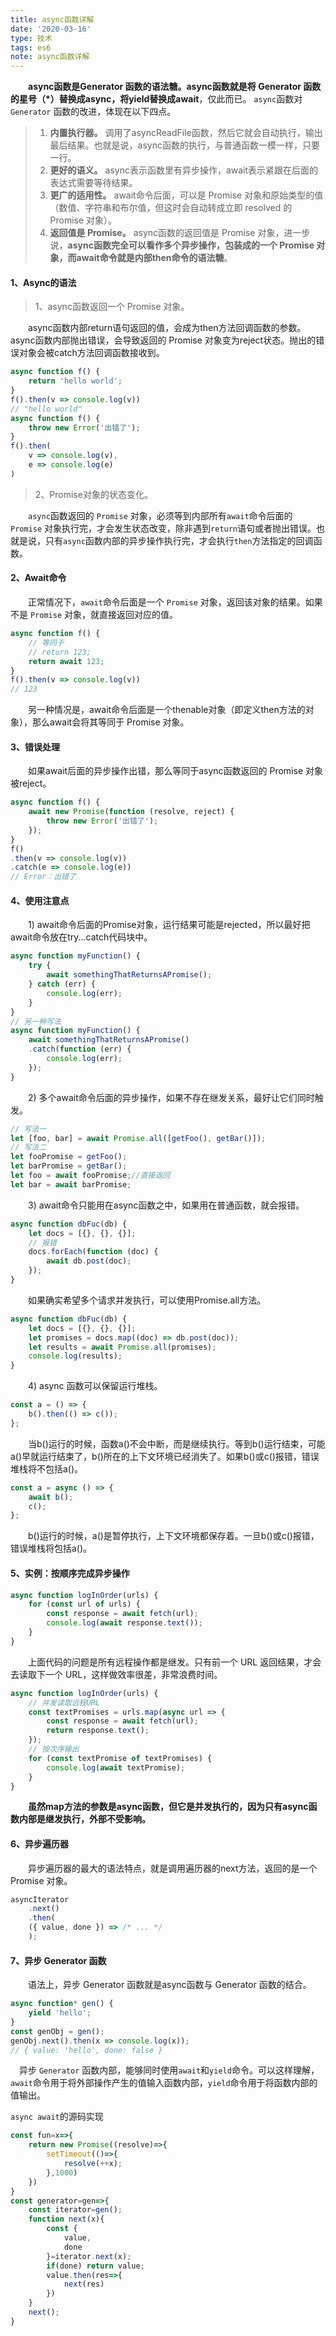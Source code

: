```yaml
---
title: async函数详解
date: '2020-03-16'
type: 技术
tags: es6
note: async函数详解
---
```


&#8195;&#8195;**async函数是Generator 函数的语法糖。async函数就是将 Generator 函数的星号（*）替换成async，将yield替换成await**，仅此而已。
`async`函数对 `Generator` 函数的改进，体现在以下四点。

>1)	**内置执行器。**
调用了asyncReadFile函数，然后它就会自动执行，输出最后结果。也就是说，async函数的执行，与普通函数一模一样，只要一行。
>2)	**更好的语义。**
async表示函数里有异步操作，await表示紧跟在后面的表达式需要等待结果。
>3)	**更广的适用性。**
await命令后面，可以是 Promise 对象和原始类型的值（数值、字符串和布尔值，但这时会自动转成立即 resolved 的 Promise 对象）。
>4)	**返回值是 Promise。**
async函数的返回值是 Promise 对象，进一步说，**async函数完全可以看作多个异步操作，包装成的一个 Promise 对象，而await命令就是内部then命令的语法糖**。

#### 1、Async的语法

>1、async函数返回一个 Promise 对象。

&#8195;&#8195;async函数内部return语句返回的值，会成为then方法回调函数的参数。async函数内部抛出错误，会导致返回的 Promise 对象变为reject状态。抛出的错误对象会被catch方法回调函数接收到。
```js
async function f() {
    return 'hello world';
}
f().then(v => console.log(v))
// "hello world"
async function f() {
    throw new Error('出错了');
}
f().then(
    v => console.log(v),
    e => console.log(e)
)
```
>2、Promise对象的状态变化。 

&#8195;&#8195;`async`函数返回的 `Promise` 对象，必须等到内部所有`await`命令后面的 `Promise` 对象执行完，才会发生状态改变，除非遇到`return`语句或者抛出错误。也就是说，只有`async`函数内部的异步操作执行完，才会执行`then`方法指定的回调函数。

#### 2、Await命令

&#8195;&#8195;正常情况下，`await`命令后面是一个 `Promise` 对象，返回该对象的结果。如果不是 `Promise` 对象，就直接返回对应的值。
```js
async function f() {
    // 等同于
    // return 123;
    return await 123;
}
f().then(v => console.log(v))
// 123
```       
&#8195;&#8195;另一种情况是，await命令后面是一个thenable对象（即定义then方法的对象），那么await会将其等同于 Promise 对象。

#### 3、错误处理

&#8195;&#8195;如果await后面的异步操作出错，那么等同于async函数返回的 Promise 对象被reject。
```js
async function f() {
    await new Promise(function (resolve, reject) {
        throw new Error('出错了');
    });
}
f()
.then(v => console.log(v))
.catch(e => console.log(e))
// Error：出错了
```
#### 4、使用注意点

&#8195;&#8195;1)	await命令后面的Promise对象，运行结果可能是rejected，所以最好把await命令放在try...catch代码块中。	
```js
async function myFunction() {
    try {
        await somethingThatReturnsAPromise();
    } catch (err) {
        console.log(err);
    }
}
// 另一种写法
async function myFunction() {
    await somethingThatReturnsAPromise()
    .catch(function (err) {
        console.log(err);
    });
}
```
&#8195;&#8195;2)	多个await命令后面的异步操作，如果不存在继发关系，最好让它们同时触发。
```js
// 写法一
let [foo, bar] = await Promise.all([getFoo(), getBar()]);
// 写法二
let fooPromise = getFoo();
let barPromise = getBar();
let foo = await fooPromise;//直接返回
let bar = await barPromise;
```
&#8195;&#8195;3)	await命令只能用在async函数之中，如果用在普通函数，就会报错。
```js
async function dbFuc(db) {
    let docs = [{}, {}, {}];
    // 报错
    docs.forEach(function (doc) {
        await db.post(doc);
    });
}
```
&#8195;&#8195;如果确实希望多个请求并发执行，可以使用Promise.all方法。
```js
async function dbFuc(db) {
    let docs = [{}, {}, {}];
    let promises = docs.map((doc) => db.post(doc));
    let results = await Promise.all(promises);
    console.log(results);
}
```
&#8195;&#8195;4)	async 函数可以保留运行堆栈。
```js
const a = () => {
    b().then(() => c());
};
```        
&#8195;&#8195;当b()运行的时候，函数a()不会中断，而是继续执行。等到b()运行结束，可能a()早就运行结束了，b()所在的上下文环境已经消失了。如果b()或c()报错，错误堆栈将不包括a()。
```js
const a = async () => {
    await b();
    c();
};
```       
&#8195;&#8195;b()运行的时候，a()是暂停执行，上下文环境都保存着。一旦b()或c()报错，错误堆栈将包括a()。

#### 5、实例：按顺序完成异步操作

```js
async function logInOrder(urls) {
    for (const url of urls) {
        const response = await fetch(url);
        console.log(await response.text());
    }
}
```
&#8195;&#8195;上面代码的问题是所有远程操作都是继发。只有前一个 URL 返回结果，才会去读取下一个 URL，这样做效率很差，非常浪费时间。
```js
async function logInOrder(urls) {
    // 并发读取远程URL
    const textPromises = urls.map(async url => {
        const response = await fetch(url);
        return response.text();
    });
    // 按次序输出
    for (const textPromise of textPromises) {
        console.log(await textPromise);
    }
}
```
&#8195;&#8195;**虽然map方法的参数是async函数，但它是并发执行的，因为只有async函数内部是继发执行，外部不受影响。**

#### 6、异步遍历器

&#8195;&#8195;异步遍历器的最大的语法特点，就是调用遍历器的next方法，返回的是一个 Promise 对象。
```js
asyncIterator
    .next()
    .then(
    ({ value, done }) => /* ... */
    );
```
#### 7、异步 Generator 函数

&#8195;&#8195;语法上，异步 Generator 函数就是async函数与 Generator 函数的结合。
```js
async function* gen() {
    yield 'hello';
}
const genObj = gen();
genObj.next().then(x => console.log(x));
// { value: 'hello', done: false }
```       
&#8195;异步 `Generator` 函数内部，能够同时使用`await`和`yield`命令。可以这样理解，`await`命令用于将外部操作产生的值输入函数内部，`yield`命令用于将函数内部的值输出。

`async await`的源码实现
```js
const fun=x=>{
    return new Promise((resolve)=>{
        setTimeout(()=>{
            resolve(++x);
        },1000)
    })
}
const generator=gen=>{
    const iterator=gen();
    function next(x){
        const {
            value,
            done
        }=iterator.next(x);
        if(done) return value;
        value.then(res=>{
            next(res)
        })
    }
    next();
}
```
